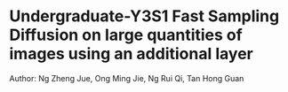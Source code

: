 # Undergraduate-Y3S1 Fast Sampling Diffusion on large quantities of images using an additional layer
Author: Ng Zheng Jue, Ong Ming Jie, Ng Rui Qi, Tan Hong Guan 